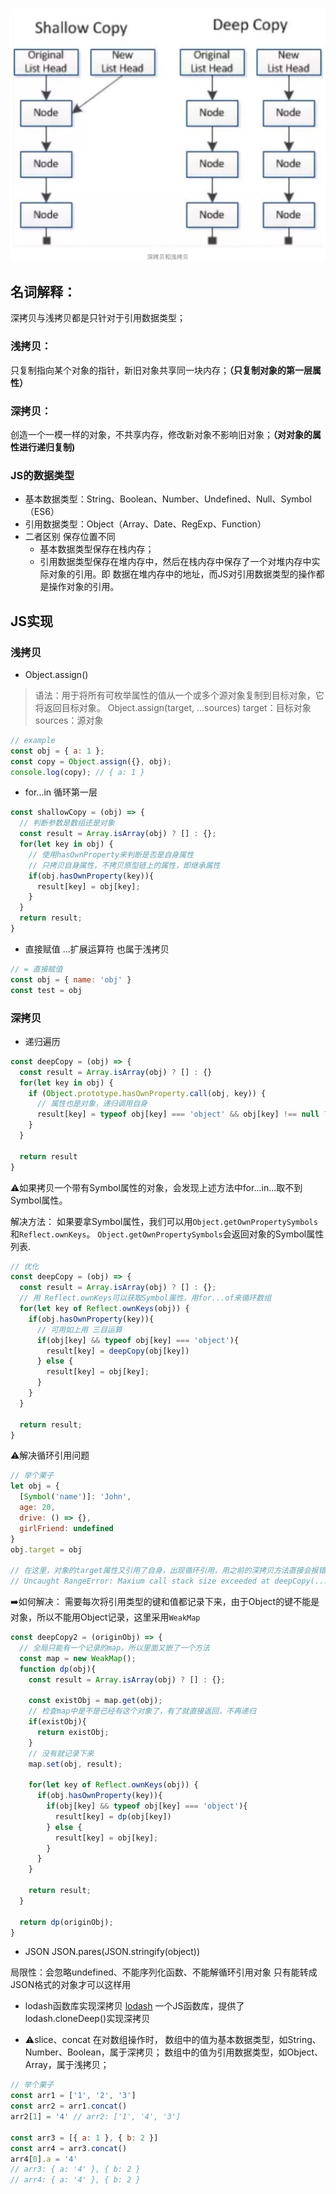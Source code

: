 ![深拷贝与浅拷贝](https://github.com/SweetyPeng/Pilgrim/blob/master/assets/copy.png?raw=true)
## 名词解释：
深拷贝与浅拷贝都是只针对于引用数据类型；

### 浅拷贝：
只复制指向某个对象的指针，新旧对象共享同一块内存；**（只复制对象的第一层属性）**

### 深拷贝：
创造一个一模一样的对象，不共享内存，修改新对象不影响旧对象；**（对对象的属性进行递归复制)**

### JS的数据类型
- 基本数据类型：String、Boolean、Number、Undefined、Null、Symbol（ES6）
- 引用数据类型：Object（Array、Date、RegExp、Function）
- 二者区别  保存位置不同
    - 基本数据类型保存在栈内存；
    - 引用数据类型保存在堆内存中，然后在栈内存中保存了一个对堆内存中实际对象的引用。即 数据在堆内存中的地址，而JS对引用数据类型的操作都是操作对象的引用。

## JS实现
### 浅拷贝
- Object.assign()
> 语法：用于将所有可枚举属性的值从一个或多个源对象复制到目标对象，它将返回目标对象。
Object.assign(target, ...sources)
target：目标对象
sources：源对象

```js
// example
const obj = { a: 1 };
const copy = Object.assign({}, obj);
console.log(copy); // { a: 1 }
```
- for...in 循环第一层
```js
const shallowCopy = (obj) => {
  // 判断参数是数组还是对象
  const result = Array.isArray(obj) ? [] : {};
  for(let key in obj) {
    // 使用hasOwnProperty来判断是否是自身属性
    // 只拷贝自身属性，不拷贝原型链上的属性，即继承属性
    if(obj.hasOwnProperty(key)){
      result[key] = obj[key];
    }
  }
  return result;
}
```
- 直接赋值
...扩展运算符  也属于浅拷贝
```js
// = 直接赋值
const obj = { name: 'obj' }
const test = obj
```

### 深拷贝
- 递归遍历
```js
const deepCopy = (obj) => {
  const result = Array.isArray(obj) ? [] : {}
  for(let key in obj) {
    if (Object.prototype.hasOwnProperty.call(obj, key)) {
      // 属性也是对象，递归调用自身
      result[key] = typeof obj[key] === 'object' && obj[key] !== null ? deepCopy(obj[key]) : obj[key]
    }
  }

  return result
}
```
⚠️如果拷贝一个带有Symbol属性的对象，会发现上述方法中for...in...取不到Symbol属性。

解决方法：
如果要拿Symbol属性，我们可以用`Object.getOwnPropertySymbols`和`Reflect.ownKeys`。
`Object.getOwnPropertySymbols`会返回对象的Symbol属性列表.
```js
// 优化
const deepCopy = (obj) => {
  const result = Array.isArray(obj) ? [] : {};
  // 用 Reflect.ownKeys可以获取Symbol属性，用for...of来循环数组
  for(let key of Reflect.ownKeys(obj)) {
    if(obj.hasOwnProperty(key)){
      // 可用如上用 三目运算
      if(obj[key] && typeof obj[key] === 'object'){
        result[key] = deepCopy(obj[key])
      } else {
        result[key] = obj[key];
      }
    }
  }
  
  return result;
}
```
⚠️解决循环引用问题
```js
// 举个栗子
let obj = {
  [Symbol('name')]: 'John',
  age: 20,
  drive: () => {},
  girlFriend: undefined
}
obj.target = obj

// 在这里，对象的target属性又引用了自身，出现循环引用，用之前的深拷贝方法直接会报错
// Uncaught RangeError: Maxium call stack size exceeded at deepCopy(...)
```
➡️如何解决：
需要每次将引用类型的键和值都记录下来，由于Object的键不能是对象，所以不能用Object记录，这里采用`WeakMap`
```js
const deepCopy2 = (originObj) => {
  // 全局只能有一个记录的map，所以里面又嵌了一个方法
  const map = new WeakMap();
  function dp(obj){
    const result = Array.isArray(obj) ? [] : {};
    
    const existObj = map.get(obj);
    // 检查map中是不是已经有这个对象了，有了就直接返回，不再递归
    if(existObj){
      return existObj;
    }
    // 没有就记录下来
    map.set(obj, result);

    for(let key of Reflect.ownKeys(obj)) {
      if(obj.hasOwnProperty(key)){
        if(obj[key] && typeof obj[key] === 'object'){
          result[key] = dp(obj[key])
        } else {
          result[key] = obj[key];
        }
      }
    }
    
    return result;
  }

  return dp(originObj);
}
```
- JSON
JSON.pares(JSON.stringify(object))

局限性：会忽略undefined、不能序列化函数、不能解循环引用对象
只有能转成JSON格式的对象才可以这样用

- lodash函数库实现深拷贝
[lodash](https://github.com/lodash/lodash)
一个JS函数库，提供了 lodash.cloneDeep()实现深拷贝

- ⚠️slice、concat 在对数组操作时，
数组中的值为基本数据类型，如String、Number、Boolean，属于深拷贝；
数组中的值为引用数据类型，如Object、Array，属于浅拷贝；
```js
// 举个栗子
const arr1 = ['1', '2', '3']
const arr2 = arr1.concat()
arr2[1] = '4' // arr2: ['1', '4', '3']

const arr3 = [{ a: 1 }, { b: 2 }]
const arr4 = arr3.concat()
arr4[0].a = '4' 
// arr3: { a: '4' }, { b: 2 }
// arr4: { a: '4' }, { b: 2 }
```
